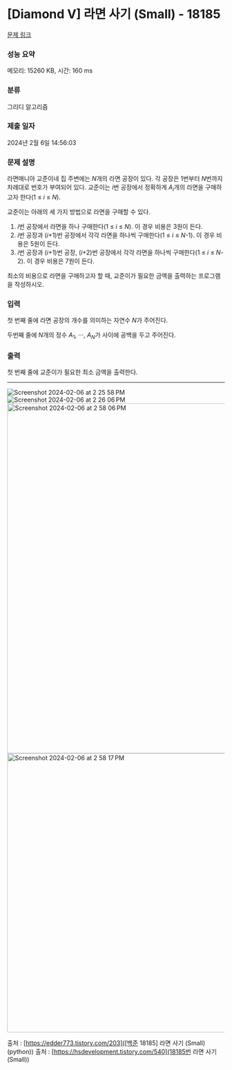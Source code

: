 # [Diamond V] 라면 사기 (Small) - 18185 

[문제 링크](https://www.acmicpc.net/problem/18185) 

### 성능 요약

메모리: 15260 KB, 시간: 160 ms

### 분류

그리디 알고리즘

### 제출 일자

2024년 2월 6일 14:56:03

### 문제 설명

<p>라면매니아 교준이네 집 주변에는 <em>N</em>개의 라면 공장이 있다. 각 공장은 1번부터 <em>N</em>번까지 차례대로 번호가 부여되어 있다. 교준이는 <em>i</em>번 공장에서 정확하게 <em>A<sub>i</sub></em>개의 라면을 구매하고자 한다(1 ≤ <em>i</em> ≤ <em>N</em>).</p>

<p>교준이는 아래의 세 가지 방법으로 라면을 구매할 수 있다.</p>

<ol>
	<li><em>i</em>번 공장에서 라면을 하나 구매한다(1 ≤ <em>i</em> ≤ <em>N</em>). 이 경우 비용은 3원이 든다.</li>
	<li><em>i</em>번 공장과 (<em>i</em>+1)번 공장에서 각각 라면을 하나씩 구매한다(1 ≤ <em>i</em> ≤ <em>N</em>-1). 이 경우 비용은 5원이 든다.</li>
	<li><em>i</em>번 공장과 (<em>i</em>+1)번 공장, (<em>i</em>+2)번 공장에서 각각 라면을 하나씩 구매한다(1 ≤ <em>i</em> ≤ <em>N</em>-2). 이 경우 비용은 7원이 든다.</li>
</ol>

<p>최소의 비용으로 라면을 구매하고자 할 때, 교준이가 필요한 금액을 출력하는 프로그램을 작성하시오.</p>

### 입력 

 <p>첫 번째 줄에 라면 공장의 개수를 의미하는 자연수 <em>N</em>가 주어진다.</p>

<p>두번째 줄에 <em>N</em>개의 정수 <em>A</em><sub>1</sub>, ···, <em>A<sub>N</sub></em>가 사이에 공백을 두고 주어진다.</p>

### 출력 

 <p>첫 번째 줄에 교준이가 필요한 최소 금액을 출력한다.</p>

---

![Screenshot 2024-02-06 at 2 25 58 PM](https://github.com/jinkwon9301/Java-Algorithm/assets/77374066/f7e8c89c-424c-4073-945a-74b47658ae11)
![Screenshot 2024-02-06 at 2 26 06 PM](https://github.com/jinkwon9301/Java-Algorithm/assets/77374066/ce893c67-e83a-421a-8290-720b76b7e4a1)
<img width="810" alt="Screenshot 2024-02-06 at 2 58 06 PM" src="https://github.com/jinkwon9301/Java-Algorithm/assets/77374066/21dba5fd-b4aa-45b5-a31f-b73d252cdff2">
<img width="646" alt="Screenshot 2024-02-06 at 2 58 17 PM" src="https://github.com/jinkwon9301/Java-Algorithm/assets/77374066/10409bbe-13e2-4966-ad18-a824684cfd59">

출처 : [https://edder773.tistory.com/203]([백준 18185] 라면 사기 (Small) (python))
출처 : [https://hsdevelopment.tistory.com/540](18185번 라면 사기 (Small))

